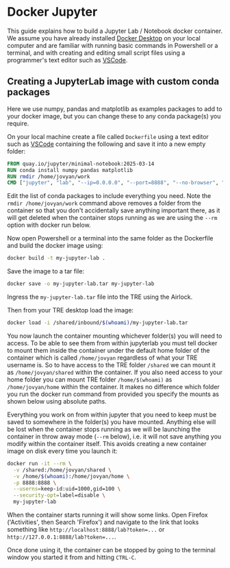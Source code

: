 # Docker Jupyter
This guide explains how to build a Jupyter Lab / Notebook docker container. We assume you have already installed [Docker Desktop](https://www.docker.com/products/docker-desktop/) on your local computer and are familiar with running basic commands in Powershell or a terminal, and with creating and editing small script files using a programmer's text editor such as [VSCode](https://code.visualstudio.com/).

## Creating a JupyterLab image with custom conda packages
Here we use numpy, pandas and matplotlib as examples packages to add to your docker image, but you can change these to any conda package(s) you require.

On your local machine create a file called `Dockerfile` using a text editor such as [VSCode](https://code.visualstudio.com/) containing the following and save it into a new empty folder:

```Dockerfile
FROM quay.io/jupyter/minimal-notebook:2025-03-14
RUN conda install numpy pandas matplotlib
RUN rmdir /home/jovyan/work
CMD ["jupyter", "lab", "--ip=0.0.0.0", "--port=8888", "--no-browser", "--allow-root"]
```

Edit the list of conda packages to include everything you need. Note the `rmdir /home/jovyan/work` command above removes a folder from the container so that you don't accidentally save anything important there, as it will get deleted when the container stops running as we are using the `--rm` option with docker run below.

Now open Powershell or a terminal into the same folder as the Dockerfile and build the docker image using:
```bash
docker build -t my-jupyter-lab .
```

Save the image to a tar file:
```bash
docker save -o my-jupyter-lab.tar my-jupyter-lab
```

Ingress the `my-jupyter-lab.tar` file into the TRE using the Airlock.

Then from your TRE desktop load the image:
```bash
docker load -i /shared/inbound/$(whoami)/my-jupyter-lab.tar
```

You now launch the container mounting whichever folder(s) you will need to access. To be able to see them from within jupyterlab you must tell docker to mount them inside the container under the default home folder of the container which is called `/home/jovyan` regardless of what your TRE username is. So to have access to the TRE folder `/shared` we can mount it as `/home/jovyan/shared` within the container. If you also need access to your home folder you can mount TRE folder `/home/$(whoami)` as `/home/jovyan/home` within the container. It makes no difference which folder you run the docker run command from provided you specify the mounts as shown below using absolute paths.

Everything you work on from within jupyter that you need to keep must be saved to somewhere in the folder(s) you have mounted. Anything else will be lost when the container stops running as we will be launching the container in throw away mode (`--rm` below), i.e. it will not save anything you modify within the container itself. This avoids creating a new container image on disk every time you launch it:

```bash
docker run -it --rm \
  -v /shared:/home/jovyan/shared \
  -v /home/$(whoami):/home/jovyan/home \
  -p 8888:8888 \
  --userns=keep-id:uid=1000,gid=100 \
  --security-opt=label=disable \
  my-jupyter-lab
```

When the container starts running it will show some links. Open Firefox ('Activities', then Search 'Firefox') and navigate to the link that looks something like `http://localhost:8888/lab?token=...` or `http://127.0.0.1:8888/lab?token=...`.

Once done using it, the container can be stopped by going to the terminal window you started it from and hitting `CTRL-C`.